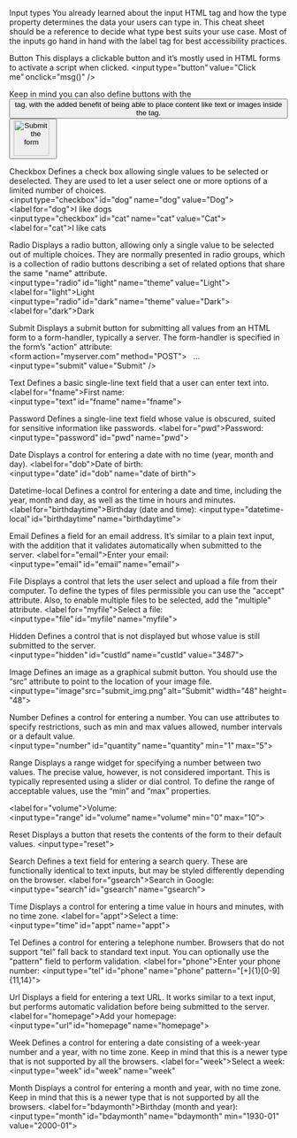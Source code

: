 Input types
You already learned about the input HTML tag and how the type property determines the data your users can type in. This cheat sheet should be a reference to decide what type best suits your use case. Most of the inputs go hand in hand with the label tag for best accessibility practices.

Button
This displays a clickable button and it’s mostly used in HTML forms to activate a script when clicked. <input type="button" value="Click me" onclick="msg()" />

Keep in mind you can also define buttons with the <button> tag, with the added benefit of being able to place content like text or images inside the tag.
<button onclick="alert('Are you sure you want to continue?')"> 
    <img src="https://yourserver.com/button_img.jpg" 
        alt="Submit the form" height="64" width="64">
 </button> 

Checkbox
Defines a check box allowing single values to be selected or deselected. They are used to let a user select one or more options of a limited number of choices.
<input type="checkbox" id="dog" name="dog" value="Dog">
<label for="dog">I like dogs</label>
<input type="checkbox" id="cat" name="cat" value="Cat">
<label for="cat">I like cats</label>

Radio
Displays a radio button, allowing only a single value to be selected out of multiple choices. They are normally presented in radio groups, which is a collection of radio buttons describing a set of related options that share the same "name" attribute.
<input type="radio" id="light" name="theme" value="Light"> 
<label for="light">Light</label> 
<input type="radio" id="dark" name="theme" value="Dark"> 
<label for="dark">Dark</label> 

Submit
Displays a submit button for submitting all values from an HTML form to a form-handler, typically a server. The form-handler is specified in the form’s "action" attribute:
<form action="myserver.com" method="POST">
  …
<input type="submit" value="Submit" />
</form>

Text
Defines a basic single-line text field that a user can enter text into. 
<label for="fname">First name:</label> 
<input type="text" id="fname" name="fname">

Password
Defines a single-line text field whose value is obscured, suited for sensitive information like passwords.
<label for="pwd">Password:</label> 
<input type="password" id="pwd" name="pwd">


Date
Displays a control for entering a date with no time (year, month and day).
<label for="dob">Date of birth:</label>
<input type="date" id="dob" name="date of birth">

Datetime-local
Defines a control for entering a date and time, including the year, month and day, as well as the time in hours and minutes.
<label for="birthdaytime">Birthday (date and time):</label>
<input type="datetime-local" id="birthdaytime" name="birthdaytime">

Email
Defines a field for an email address. It’s similar to a plain text input, with the addition that it validates automatically when submitted to the server.
<label for="email">Enter your email:</label>
<input type="email" id="email" name="email">

File
Displays a control that lets the user select and upload a file from their computer. To define the types of files permissible you can use the "accept" attribute. Also, to enable multiple files to be selected, add the "multiple" attribute.
<label for="myfile">Select a file:</label>
<input type="file" id="myfile" name="myfile">


Hidden
Defines a control that is not displayed but whose value is still submitted to the server.
<input type="hidden" id="custId" name="custId" value="3487">

Image
Defines an image as a graphical submit button. You should use the “src” attribute to point to the location of your image file.
<input type="image"src="submit_img.png" alt="Submit" width="48" height="48">

Number
Defines a control for entering a number. You can use attributes to specify restrictions, such as min and max values allowed, number intervals or a default value.
<input type="number" id="quantity" name="quantity" min="1" max="5">

Range
Displays a range widget for specifying a number between two values. The precise value, however, is not considered important. This is typically represented using a slider or dial control. To define the range of acceptable values, use the “min” and “max” properties.

<label for="volume">Volume:</label>
<input type="range" id="volume" name="volume" min="0" max="10">

Reset
Displays a button that resets the contents of the form to their default values.
<input type="reset">

Search
Defines a text field for entering a search query. These are functionally identical to text inputs, but may be styled differently depending on the browser.
<label for="gsearch">Search in Google:</label>
<input type="search" id="gsearch" name="gsearch">

Time
Displays a control for entering a time value in hours and minutes, with no time zone.
<label for="appt">Select a time:</label>
<input type="time" id="appt" name="appt">


Tel
Defines a control for entering a telephone number. Browsers that do not support “tel” fall back to standard text input. You can optionally use the "pattern" field to perform validation.
<label for="phone">Enter your phone number:</label>
<input type="tel" id="phone" name="phone" pattern="[+]{1}[0-9]{11,14}">

Url
Displays a field for entering a text URL. It works similar to a text input, but performs automatic validation before being submitted to the server.
<label for="homepage">Add your homepage:</label>
<input type="url" id="homepage" name="homepage">

Week
Defines a control for entering a date consisting of a week-year number and a year, with no time zone. Keep in mind that this is a newer type that is not supported by all the browsers.
<label for="week">Select a week:</label>
<input type="week" id="week" name="week"

Month
Displays a control for entering a month and year, with no time zone. Keep in mind that this is a newer type that is not supported by all the browsers.
<label for="bdaymonth">Birthday (month and year):</label>
<input type="month" id="bdaymonth" name="bdaymonth" min="1930-01" value="2000-01">
